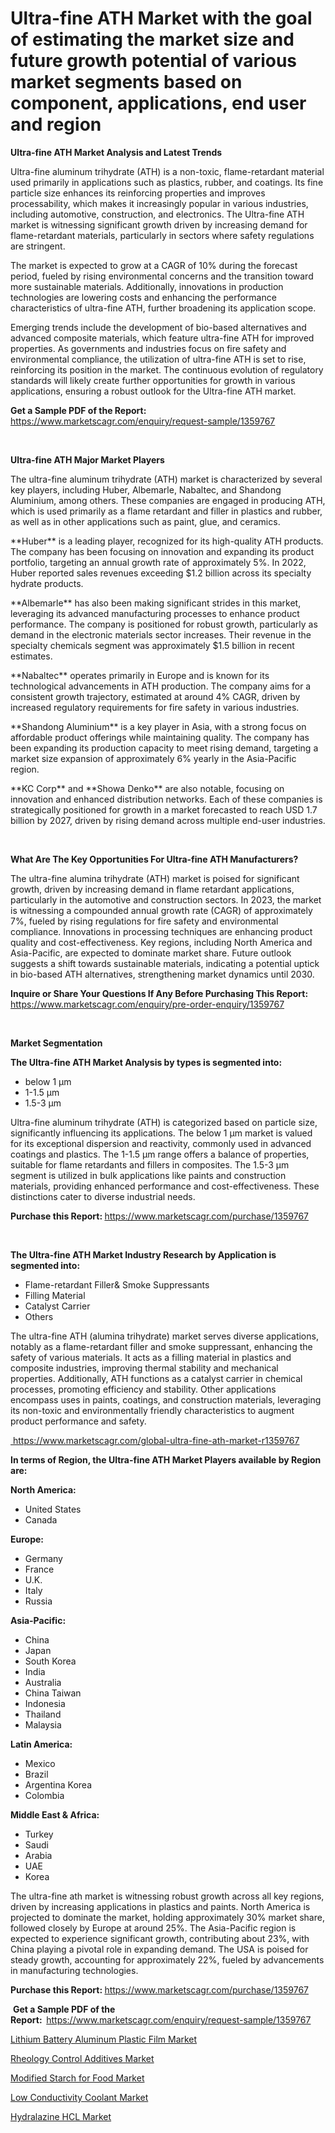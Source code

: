 <p><h1>Ultra-fine ATH Market with the goal of estimating the market size and future growth potential of various market segments based on component, applications, end user and region</h1></p><p><strong>Ultra-fine ATH Market Analysis and Latest Trends</strong></p>
<p><p>Ultra-fine aluminum trihydrate (ATH) is a non-toxic, flame-retardant material used primarily in applications such as plastics, rubber, and coatings. Its fine particle size enhances its reinforcing properties and improves processability, which makes it increasingly popular in various industries, including automotive, construction, and electronics. The Ultra-fine ATH market is witnessing significant growth driven by increasing demand for flame-retardant materials, particularly in sectors where safety regulations are stringent.</p><p>The market is expected to grow at a CAGR of 10% during the forecast period, fueled by rising environmental concerns and the transition toward more sustainable materials. Additionally, innovations in production technologies are lowering costs and enhancing the performance characteristics of ultra-fine ATH, further broadening its application scope.</p><p>Emerging trends include the development of bio-based alternatives and advanced composite materials, which feature ultra-fine ATH for improved properties. As governments and industries focus on fire safety and environmental compliance, the utilization of ultra-fine ATH is set to rise, reinforcing its position in the market. The continuous evolution of regulatory standards will likely create further opportunities for growth in various applications, ensuring a robust outlook for the Ultra-fine ATH market.</p></p>
<p><strong>Get a Sample PDF of the Report:&nbsp;</strong> <a href="https://www.marketscagr.com/enquiry/request-sample/1359767">https://www.marketscagr.com/enquiry/request-sample/1359767</a></p>
<p>&nbsp;</p>
<p><strong>Ultra-fine ATH Major Market Players</strong></p>
<p><p>The ultra-fine aluminum trihydrate (ATH) market is characterized by several key players, including Huber, Albemarle, Nabaltec, and Shandong Aluminium, among others. These companies are engaged in producing ATH, which is used primarily as a flame retardant and filler in plastics and rubber, as well as in other applications such as paint, glue, and ceramics.</p><p>**Huber** is a leading player, recognized for its high-quality ATH products. The company has been focusing on innovation and expanding its product portfolio, targeting an annual growth rate of approximately 5%. In 2022, Huber reported sales revenues exceeding $1.2 billion across its specialty hydrate products.</p><p>**Albemarle** has also been making significant strides in this market, leveraging its advanced manufacturing processes to enhance product performance. The company is positioned for robust growth, particularly as demand in the electronic materials sector increases. Their revenue in the specialty chemicals segment was approximately $1.5 billion in recent estimates.</p><p>**Nabaltec** operates primarily in Europe and is known for its technological advancements in ATH production. The company aims for a consistent growth trajectory, estimated at around 4% CAGR, driven by increased regulatory requirements for fire safety in various industries.</p><p>**Shandong Aluminium** is a key player in Asia, with a strong focus on affordable product offerings while maintaining quality. The company has been expanding its production capacity to meet rising demand, targeting a market size expansion of approximately 6% yearly in the Asia-Pacific region.</p><p>**KC Corp** and **Showa Denko** are also notable, focusing on innovation and enhanced distribution networks. Each of these companies is strategically positioned for growth in a market forecasted to reach USD 1.7 billion by 2027, driven by rising demand across multiple end-user industries.</p></p>
<p>&nbsp;</p>
<p><strong>What Are The Key Opportunities For Ultra-fine ATH Manufacturers?</strong></p>
<p><p>The ultra-fine alumina trihydrate (ATH) market is poised for significant growth, driven by increasing demand in flame retardant applications, particularly in the automotive and construction sectors. In 2023, the market is witnessing a compounded annual growth rate (CAGR) of approximately 7%, fueled by rising regulations for fire safety and environmental compliance. Innovations in processing techniques are enhancing product quality and cost-effectiveness. Key regions, including North America and Asia-Pacific, are expected to dominate market share. Future outlook suggests a shift towards sustainable materials, indicating a potential uptick in bio-based ATH alternatives, strengthening market dynamics until 2030.</p></p>
<p><strong>Inquire or Share Your Questions If Any Before Purchasing This Report:</strong> <a href="https://www.marketscagr.com/enquiry/pre-order-enquiry/1359767">https://www.marketscagr.com/enquiry/pre-order-enquiry/1359767</a></p>
<p>&nbsp;</p>
<p><strong>Market Segmentation</strong></p>
<p><strong>The Ultra-fine ATH Market Analysis by types is segmented into:</strong></p>
<p><ul><li>below 1 μm</li><li>1-1.5 μm</li><li>1.5-3 μm</li></ul></p>
<p><p>Ultra-fine aluminum trihydrate (ATH) is categorized based on particle size, significantly influencing its applications. The below 1 μm market is valued for its exceptional dispersion and reactivity, commonly used in advanced coatings and plastics. The 1-1.5 μm range offers a balance of properties, suitable for flame retardants and fillers in composites. The 1.5-3 μm segment is utilized in bulk applications like paints and construction materials, providing enhanced performance and cost-effectiveness. These distinctions cater to diverse industrial needs.</p></p>
<p><strong>Purchase this Report:&nbsp;</strong><a href="https://www.marketscagr.com/purchase/1359767">https://www.marketscagr.com/purchase/1359767</a></p>
<p>&nbsp;</p>
<p><strong>The Ultra-fine ATH Market Industry Research by Application is segmented into:</strong></p>
<p><ul><li>Flame-retardant Filler& Smoke Suppressants</li><li>Filling Material</li><li>Catalyst Carrier</li><li>Others</li></ul></p>
<p><p>The ultra-fine ATH (alumina trihydrate) market serves diverse applications, notably as a flame-retardant filler and smoke suppressant, enhancing the safety of various materials. It acts as a filling material in plastics and composite industries, improving thermal stability and mechanical properties. Additionally, ATH functions as a catalyst carrier in chemical processes, promoting efficiency and stability. Other applications encompass uses in paints, coatings, and construction materials, leveraging its non-toxic and environmentally friendly characteristics to augment product performance and safety.</p></p>
<p><a href="https://www.marketscagr.com/global-ultra-fine-ath-market-r1359767">&nbsp;https://www.marketscagr.com/global-ultra-fine-ath-market-r1359767</a></p>
<p><strong>In terms of Region, the Ultra-fine ATH Market Players available by Region are:</strong></p>
<p>
    <p> <strong> North America: </strong>
        <ul>
            <li>United States</li>
            <li>Canada</li>
        </ul>
        </p> 
    <p> <strong> Europe: </strong>
        <ul>
            <li>Germany</li>
            <li>France</li>
            <li>U.K.</li>
            <li>Italy</li>
            <li>Russia</li>
        </ul>
        </p> 
    <p> <strong> Asia-Pacific: </strong>
        <ul>
            <li>China</li>
            <li>Japan</li>
            <li>South Korea</li>
            <li>India</li>
            <li>Australia</li>
            <li>China Taiwan</li>
            <li>Indonesia</li>
            <li>Thailand</li>
            <li>Malaysia</li>
        </ul>
        </p> 
    <p> <strong> Latin America: </strong>
        <ul>
            <li>Mexico</li>
            <li>Brazil</li>
            <li>Argentina Korea</li>
            <li>Colombia</li>
        </ul>
        </p> 
    <p> <strong> Middle East & Africa: </strong>
        <ul>
            <li>Turkey</li>
            <li>Saudi</li>
            <li>Arabia</li>
            <li>UAE</li>
            <li>Korea</li>
        </ul>
    </p>
    </p>
<p><p>The ultra-fine ath market is witnessing robust growth across all key regions, driven by increasing applications in plastics and paints. North America is projected to dominate the market, holding approximately 30% market share, followed closely by Europe at around 25%. The Asia-Pacific region is expected to experience significant growth, contributing about 23%, with China playing a pivotal role in expanding demand. The USA is poised for steady growth, accounting for approximately 22%, fueled by advancements in manufacturing technologies.</p></p>
<p><strong>Purchase this Report: </strong><a href="https://www.marketscagr.com/purchase/1359767">https://www.marketscagr.com/purchase/1359767</a></p>
<p>&nbsp;<strong>Get a Sample PDF of the Report:&nbsp;&nbsp;</strong><a href="https://www.marketscagr.com/enquiry/request-sample/1359767">https://www.marketscagr.com/enquiry/request-sample/1359767</a></p>
<p><strong></strong></p>
<p><p><a href="https://issuu.com/reportprime-2/docs/lithium-battery-aluminum-plastic-fi_86c7ab66cce828">Lithium Battery Aluminum Plastic Film Market</a></p><p><a href="https://www.linkedin.com/pulse/rheology-control-additives-market-share-analysis-growth-trends-19azf?trackingId=ZUthIioNSGCqBI20vAe15w%3D%3D">Rheology Control Additives Market</a></p><p><a href="https://issuu.com/reportprime-2/docs/modified-starch-for-food-market-siz_c705aa7cc262e4">Modified Starch for Food Market</a></p><p><a href="https://www.linkedin.com/pulse/low-conductivity-coolant-industry-insights-report-analyzing-ljfqf?trackingId=ROIi%2Bx7tSmyN5goEtv5QIA%3D%3D">Low Conductivity Coolant Market</a></p><p><a href="https://www.linkedin.com/pulse/hydralazine-hcl-market-growth-outlook-from-2024-2031-projecting-l78ue?trackingId=cdG1ak3hQFuBw%2BKLW30WLg%3D%3D">Hydralazine HCL Market</a></p></p>